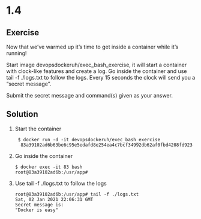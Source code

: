 # 1.4

## Exercise

Now that we’ve warmed up it’s time to get inside a container while it’s running!

Start image devopsdockeruh/exec_bash_exercise, it will start a container with clock-like features and create a log. Go inside the container and use tail -f ./logs.txt to follow the logs. Every 15 seconds the clock will send you a “secret message”.

Submit the secret message and command(s) given as your answer.

## Solution

1. Start the container
                  
        $ docker run -d -it devopsdockeruh/exec_bash_exercise
         83a39102ad6b63be6c95e5edafd8e254ea4c7bcf34992db62af0fbd4208fd923
    
2. Go inside the container 

       $ docker exec -it 83 bash
       root@83a39102ad6b:/usr/app#


3. Use tail -f ./logs.txt to follow the logs

       root@83a39102ad6b:/usr/app# tail -f ./logs.txt
       Sat, 02 Jan 2021 22:06:31 GMT
       Secret message is:
       "Docker is easy"

